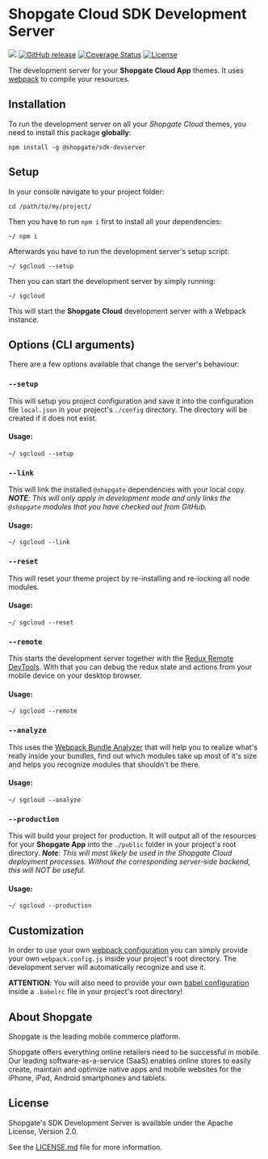 # Shopgate Cloud SDK Development Server

![](https://travis-ci.org/shopgate/sdk-devserver.svg?branch=development)
[![GitHub release](https://img.shields.io/github/release/shopgate/sdk-devserver.svg)]()
[![Coverage Status](https://coveralls.io/repos/github/shopgate/sdk-devserver/badge.svg?branch=development)](https://coveralls.io/github/shopgate/sdk-devserver?branch=development)
[![License](https://img.shields.io/badge/License-Apache%202.0-blue.svg)](https://opensource.org/licenses/Apache-2.0)

The development server for your **Shopgate Cloud App** themes.
It uses [webpack](https://webpack.js.org) to compile your resources.

## Installation

To run the development server on all your _Shopgate Cloud_ themes, you need
to install this package **globally**:

```
npm install -g @shopgate/sdk-devserver
```

## Setup

In your console navigate to your project folder:

```
cd /path/to/my/project/
```

Then you have to run `npm i` first to install all your dependencies:

```
~/ npm i
```

Afterwards you have to run the development server's setup script:

```
~/ sgcloud --setup
```

Then you can start the development server by simply running:

```
~/ sgcloud
```

This will start the **Shopgate Cloud** development server with a Webpack instance.

## Options (CLI arguments)

There are a few options available that change the server's behaviour:

### `--setup`

This will setup you project configuration and save it into the
configuration file `local.json` in your project's `./config` directory.
The directory will be created if it does not exist.

#### Usage:

```
~/ sgcloud --setup
```

### `--link`

This will link the installed `@shopgate` dependencies with your
local copy. _**NOTE**: This will only apply in development mode and only links the
`@shopgate` modules that you have checked out from GitHub._

#### Usage:

```
~/ sgcloud --link
```

### `--reset`

This will reset your theme project by re-installing and re-locking all node modules.

#### Usage:

```
~/ sgcloud --reset
```

### `--remote`

This starts the development server together with the [Redux Remote DevTools](https://github.com/zalmoxisus/remote-redux-devtools). With that you can debug the redux
state and actions from your mobile device on your desktop browser.

#### Usage:

```
~/ sgcloud --remote
```

### `--analyze`

This uses the [Webpack Bundle Analyzer](https://github.com/th0r/webpack-bundle-analyzer) that will
help you to realize what's really inside your bundles, find out which modules take up
most of it's size and helps you recognize modules that shouldn't be there.

#### Usage:

```
~/ sgcloud --analyze
```

### `--production`

This will build your project for production. It will output all of the resources
for your **Shopgate App** into the `./public` folder in your project's
root directory. _**Note**: This will most likely be used in the Shopgate Cloud deployment
processes. Without the corresponding server-side backend, this will NOT be useful._

#### Usage:

```
~/ sgcloud --production
```

## Customization

In order to use your own [webpack configuration](https://webpack.js.org/configuration/) you can simply provide your own `webpack.config.js` inside your project's root directory. The development server will automatically recognize and use it.

**ATTENTION**: You will also need to provide your own [babel configuration](https://babeljs.io/docs/usage/babelrc/) inside a `.babelrc` file in your project's root directory!

## About Shopgate

Shopgate is the leading mobile commerce platform.

Shopgate offers everything online retailers need to be successful in mobile. Our leading software-as-a-service (SaaS) enables online stores to easily create, maintain and optimize native apps and mobile websites for the iPhone, iPad, Android smartphones and tablets.

## License

Shopgate's SDK Development Server is available under the Apache License, Version 2.0.

See the [LICENSE.md](./LICENSE.md) file for more information.

